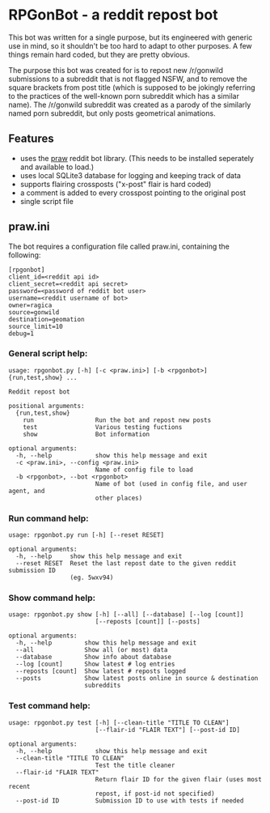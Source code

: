 # RPGonBot - a reddit repost bot

This bot was written for a single purpose, but its engineered with generic use
in mind, so it shouldn't be too hard to adapt to other purposes. A few things
remain hard coded, but they are pretty obvious.

The purpose this bot was created for is to repost new /r/gonwild submissions to a
subreddit that is not flagged NSFW, and to remove the square brackets from post title
(which is supposed to be jokingly referring to the practices of the well-known porn
subreddit which has a similar name). The /r/gonwild subreddit was created as a parody
of the similarly named porn subreddit, but only posts geometrical animations.

## Features

- uses the [praw](https://praw.readthedocs.io) reddit bot library.
  (This needs to be installed seperately and available to load.)
- uses local SQLite3 database for logging and keeping track of data
- supports flairing crossposts ("x-post" flair is hard coded)
- a comment is added to every crosspost pointing to the original post
- single script file

## praw.ini

The bot requires a configuration file called praw.ini, containing the following:

    [rpgonbot]
    client_id=<reddit api id>
    client_secret=<reddit api secret>
    password=<password of reddit bot user>
    username=<reddit username of bot>
    owner=ragica
    source=gonwild
    destination=geomation
    source_limit=10
    debug=1

### General script help:

    usage: rpgonbot.py [-h] [-c <praw.ini>] [-b <rpgonbot>] {run,test,show} ...

    Reddit repost bot

    positional arguments:
      {run,test,show}
        run                 Run the bot and repost new posts
        test                Various testing fuctions
        show                Bot information

    optional arguments:
      -h, --help            show this help message and exit
      -c <praw.ini>, --config <praw.ini>
                            Name of config file to load
      -b <rpgonbot>, --bot <rpgonbot>
                            Name of bot (used in config file, and user agent, and
                            other places)

### Run command help:

    usage: rpgonbot.py run [-h] [--reset RESET]

    optional arguments:
      -h, --help     show this help message and exit
      --reset RESET  Reset the last repost date to the given reddit submission ID
                     (eg. 5wxv94)

### Show command help:

    usage: rpgonbot.py show [-h] [--all] [--database] [--log [count]]
                            [--reposts [count]] [--posts]

    optional arguments:
      -h, --help         show this help message and exit
      --all              Show all (or most) data
      --database         Show info about database
      --log [count]      Show latest # log entries
      --reposts [count]  Show latest # reposts logged
      --posts            Show latest posts online in source & destination
                         subreddits

### Test command help:

    usage: rpgonbot.py test [-h] [--clean-title "TITLE TO CLEAN"]
                            [--flair-id "FLAIR TEXT"] [--post-id ID]

    optional arguments:
      -h, --help            show this help message and exit
      --clean-title "TITLE TO CLEAN"
                            Test the title cleaner
      --flair-id "FLAIR TEXT"
                            Return flair ID for the given flair (uses most recent
                            repost, if post-id not specified)
      --post-id ID          Submission ID to use with tests if needed


